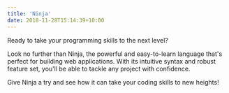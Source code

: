 ```yaml
---
title: 'Ninja'
date: 2018-11-28T15:14:39+10:00
---
```



Ready to take your programming skills to the next level?   

Look no further than Ninja, the powerful and easy-to-learn language that's perfect for building web applications.
With its intuitive syntax and robust feature set, you'll be able to tackle any project with confidence.  

Give Ninja a try and see how it can take your coding skills to new heights!  